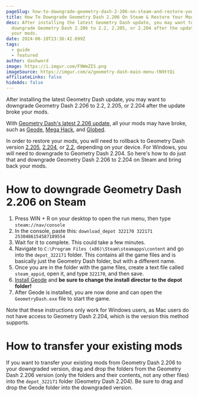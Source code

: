 ```yaml
---
pageSlug: how-to-downgrade-geometry-dash-2-206-on-steam-and-restore-your-mods
title: How To Downgrade Geometry Dash 2.206 On Steam & Restore Your Mods
desc: After installing the latest Geometry Dash update, you may want to
  downgrade Geometry Dash 2.206 to 2.2, 2.205, or 2.204 after the update broke
  your mods.
date: 2024-06-10T23:36:42.699Z
tags:
  - guide
  - featured
author: dashword
image: https://i.imgur.com/F9WmZIS.png
imageSource: https://imgur.com/a/geometry-dash-main-menu-tN9ttQi
affiliateLinks: false
hideAds: false
---
```

After installing the latest Geometry Dash update, you may want to downgrade Geometry Dash 2.206 to 2.2, 2.205, or 2.204 after the update broke your mods.

With [Geometry Dash's latest 2.206 update](/posts/geometry-dash-2-206-released-on-ios-android-and-steam/), all your mods may have broke, such as [Geode](/posts/geometry-dash-geode-how-to-download-and-install/), [Mega Hack](/posts/geometry-dash-mega-hack-how-to-download-and-install/), and [Globed](/posts/geometry-dash-multiplayer-how-to-download-and-install/).

In order to restore your mods, you will need to rollback to Geometry Dash version [2.205](/posts/geometry-dash-update-2-205-released-on-ios-android/), [2.204](/posts/geometry-dash-update-2-204-released-on-steam/), or [2.2](/posts/geometry-dash-2-2-released/), depending on your device. For Windows, you will need to downgrade to Geometry Dash 2.204. So here's how to do just that and downgrade Geometry Dash 2.206 to 2.204 on Steam and bring back your mods.

# How to downgrade Geometry Dash 2.206 on Steam

1. Press WIN + R on your desktop to open the run menu, then type `steam://nav/console`
2. In the console, paste this: `download_depot 322170 322171 2530486154587189554`
3. Wait for it to complete. This could take a few minutes.
4. Navigate to `C:\Program Files (x86)\Steam\steamapps\content` and go into the `depot_322171` folder. This contains all the game files and is basically just the Geometry Dash folder, but with a different name.
5. Once you are in the folder with the game files, create a text file called `steam_appid`, open it, and type `322170`, and then save.
6. [Install Geode](/posts/geometry-dash-geode-how-to-download-and-install/) and **be sure to change the install director to the depot folder!**
7. After Geode is installed, you are now done and can open the `GeometryDash.exe` file to start the game.

Note that these instructions only work for Windows users, as Mac users do not have access to Geometry Dash 2.204, which is the version this method supports.

# How to transfer your existing mods


If you want to transfer your existing mods from Geometry Dash 2.206 to your downgraded version, drag and drop the folders from the Geometry Dash 2.206 version (only the folders and their contents, not any other files) into the `depot_322171` folder (Geometry Dash 2.204). Be sure to drag and drop the Geode folder into the downgraded version.